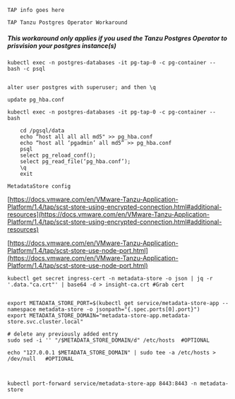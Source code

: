 ```TAP info goes here```




```TAP Tanzu Postgres Operator Workaround```


##### This workaround only applies if you used the Tanzu Postgres Operator to prisvision your postgres instance(s)



````
kubectl exec -n postgres-databases -it pg-tap-0 -c pg-container -- bash -c psql


alter user postgres with superuser; and then \q

````


```update pg_hba.conf```


````
kubectl exec -n postgres-databases -it pg-tap-0 -c pg-container -- bash

    cd /pgsql/data
    echo “host all all all md5" >> pg_hba.conf
    echo “host all ‘pgadmin’ all md5” >> pg_hba.conf
    psql
    select pg_reload_conf();
    select pg_read_file(‘pg_hba.conf’);
    \q
    exit

````

```MetadataStore config```


[https://docs.vmware.com/en/VMware-Tanzu-Application-Platform/1.4/tap/scst-store-using-encrypted-connection.html#additional-resources](https://docs.vmware.com/en/VMware-Tanzu-Application-Platform/1.4/tap/scst-store-using-encrypted-connection.html#additional-resources)


[https://docs.vmware.com/en/VMware-Tanzu-Application-Platform/1.4/tap/scst-store-use-node-port.html](https://docs.vmware.com/en/VMware-Tanzu-Application-Platform/1.4/tap/scst-store-use-node-port.html)


````
kubectl get secret ingress-cert -n metadata-store -o json | jq -r '.data."ca.crt"' | base64 -d > insight-ca.crt #Grab cert


export METADATA_STORE_PORT=$(kubectl get service/metadata-store-app --namespace metadata-store -o jsonpath="{.spec.ports[0].port}")
export METADATA_STORE_DOMAIN="metadata-store-app.metadata-store.svc.cluster.local"

# delete any previously added entry
sudo sed -i '' "/$METADATA_STORE_DOMAIN/d" /etc/hosts  #OPTIONAL

echo "127.0.0.1 $METADATA_STORE_DOMAIN" | sudo tee -a /etc/hosts > /dev/null   #OPTIONAL



kubectl port-forward service/metadata-store-app 8443:8443 -n metadata-store

````
